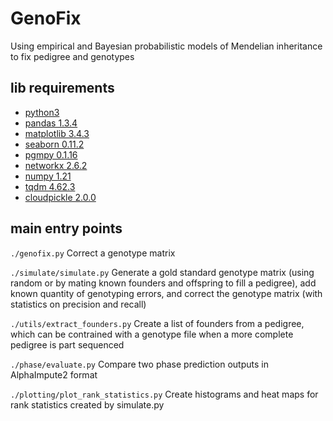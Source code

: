 # GenoFix
Using empirical and Bayesian probabilistic models of Mendelian inheritance to fix pedigree and genotypes

## lib requirements
* [python3](https://www.python.org/download/releases/3.0/)
* [pandas 1.3.4](https://pandas.pydata.org/)
* [matplotlib 3.4.3](https://matplotlib.org/)
* [seaborn 0.11.2](https://seaborn.pydata.org/)
* [pgmpy 0.1.16](https://github.com/pgmpy/pgmpy)
* [networkx 2.6.2](https://networkx.org/)
* [numpy 1.21](https://numpy.org/)
* [tqdm 4.62.3](https://github.com/tqdm/tqdm)
* [cloudpickle 2.0.0](https://github.com/cloudpipe/cloudpickle)

## main entry points
`./genofix.py`
Correct a genotype matrix 

`./simulate/simulate.py`
Generate a gold standard genotype matrix (using random or by mating known founders and offspring to fill a pedigree), add known quantity of genotyping errors, and correct the genotype matrix (with statistics on precision and recall) 

`./utils/extract_founders.py`
Create a list of founders from a pedigree, which can be contrained with a genotype file when a more complete pedigree is part sequenced

`./phase/evaluate.py`
Compare two phase prediction outputs in AlphaImpute2 format

`./plotting/plot_rank_statistics.py`
Create histograms and heat maps for rank statistics created by simulate.py
